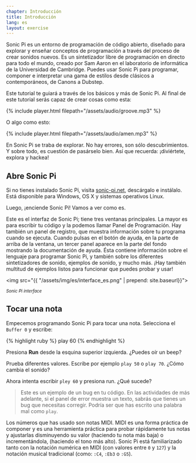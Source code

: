 ```yaml
---
chapter: Introducción
title: Introducción
lang: es
layout: exercise
---
```


Sonic Pi es un entorno de programación de código abierto, diseñado para explorar y enseñar conceptos de programación a través del proceso de crear sonidos nuevos. Es un sintetizador libre de programación en directo para todo el mundo, creado por Sam Aaron en el laboratorio de informática de la Universidad de Cambridge. Puedes usar Sonic Pi para programar, componer e interpretar una gama de estilos desde clásicos a contemporáneos, de Canons a Dubstep. 

Este tutorial te guiará a través de los básicos y más de Sonic Pi. Al final de este tutorial serás capaz de crear cosas como esta:


{% include player.html filepath="/assets/audio/groove.mp3" %}

O algo como esto:

{% include player.html filepath="/assets/audio/amen.mp3" %}

En Sonic Pi se traba de explorar. No hay errores, son sólo descubrimientos. Y sobre todo, es cuestión de pasárselo bien.  Así que recuerda: ¡diviértete, explora y hackea!

## Abre Sonic Pi

Si no tienes instalado Sonic Pi, visita <a href="http://sonic-pi.net/">sonic-pi.net</a>, descárgalo e instálalo. Está disponible para Windows, OS X y sistemas operativos Linux.

Luego, ¡enciende Sonic Pi! Vamos a ver como es.

Este es el interfaz de Sonic Pi; tiene tres ventanas principales. La mayor es para escribir tu código y la podemos llamar Panel de Programación. Hay también un panel de registro, que muestra información sobre tu programa cuando se ejecuta. Cuando pulsas en el botón de ayuda, en la parte de arriba de la ventana, un tercer panel aparece en la parte del fondo mostrando la documentación de ayuda. Ésta contiene información sobre el lenguaje para programar Sonic Pi, y también sobre los diferentes sintetizadores de sonido, ejemplos de sonido, y mucho más. ¡Hay también multitud de ejemplos listos para funcionar que puedes probar y usar! 


<img src="{{ "/assets/img/es/interface_es.png" | prepend: site.baseurl}}">
<p class="center"><small><i>Sonic Pi interface</i></small></p>

## Tocar una nota

Empecemos programando Sonic Pi para tocar una nota. Selecciona el `Buffer 0` y escribe:

{% highlight ruby %}
play 60
{% endhighlight %}

Presiona **Run** desde la esquina superior izquierda. ¿Puedes oír un beep?

Prueba diferentes valores. Escribe por ejemplo `play 50` o `play 70`. ¿Cómo cambia el sonido?

Ahora intenta escribir `pley 60` y presiona run. ¿Qué sucede?

> Este es un ejemplo de un bug en tu código. En las actividades de más adelante, si el panel de error muestra un texto, sabrás que tienes un bug que necesitas corregir. Podría ser que has escrito una palabra mal como `play`.

Los números que has usado son notas MIDI. MIDI es una forma práctica de componer y es una herramienta práctica para probar rápidamente tus notas y ajustarlas disminuyendo su valor (haciendo tu nota más baja) o incrementándola, (haciendo el tono más alto). Sonic Pi está familiarizado tanto con la notación numérica en MIDI (con valores entre `0` y `127`) y la notación musical tradicional (como: `:C4`, `:Eb3` o `:G5`).
